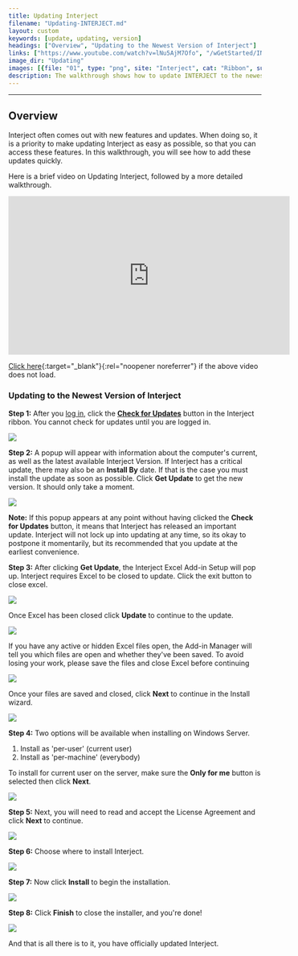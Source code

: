 ```yaml
---
title: Updating Interject
filename: "Updating-INTERJECT.md"
layout: custom
keywords: [update, updating, version]
headings: ["Overview", "Updating to the Newest Version of Interject"]
links: ["https://www.youtube.com/watch?v=lNu5AjM7Ofo", "/wGetStarted/INTERJECT-Ribbon-Menu-Items.html#check-for-updates"]
image_dir: "Updating"
images: [{file: "01", type: "png", site: "Interject", cat: "Ribbon", sub: "", report: "", ribbon: "Simple", config: ""}, {file: "02", type: "png", site: "Interject", cat: "Ribbon", sub: "", report: "", ribbon: "Simple", config: ""}, {file: "03", type: "png", site: "Interject", cat: "Check for Updates", sub: "", report: "", ribbon: "Simple", config: ""}, {file: "04", type: "png", site: "Interject", cat: "Update", sub: "", report: "", ribbon: "Simple", config: ""}, {file: "05", type: "png", site: "Interject", cat: "Update", sub: "", report: "", ribbon: "", config: ""}, {file: "CloseExcel", type: "png", site: "Interject", cat: "Update", sub: "", report: "", ribbon: "", config: ""}, {file: "06", type: "png", site: "Interject", cat: "Installation", sub: "Setup Wizard", report: "", ribbon: "", config: ""}, {file: "06b", type: "png", site: "Interject", cat: "Installation", sub: "Installation Type", report: "", ribbon: "", config: ""}, {file: "07", type: "png", site: "Interject", cat: "Installation", sub: "End-User License Agreement", report: "", ribbon: "", config: ""}, {file: "08", type: "png", site: "Interject", cat: "Installation", sub: "Select Installation Folder", report: "", ribbon: "", config: ""}, {file: "09", type: "png", site: "Interject", cat: "Installation", sub: "Ready to Install", report: "", ribbon: "", config: ""}, {file: "10", type: "png", site: "Interject", cat: "Installation", sub: "Completed Install", report: "", ribbon: "", config: ""}]
description: The walkthrough shows how to update INTERJECT to the newest version
---
```

* * *

## Overview

Interject often comes out with new features and updates. When doing so, it is a priority to make updating Interject as easy as possible, so that you can access these features. In this walkthrough, you will see how to add these updates quickly.

Here is a brief video on Updating Interject, followed by a more detailed walkthrough.

<iframe width="560" height="315" src="https://www.youtube.com/embed/lNu5AjM7Ofo?si=bwwkpHZBTNK-Jtwf" title="YouTube video player" frameborder="0" allow="accelerometer; autoplay; clipboard-write; encrypted-media; gyroscope; picture-in-picture; web-share" allowfullscreen></iframe>

[Click here](https://www.youtube.com/watch?v=lNu5AjM7Ofo){:target="_blank"}{:rel="noopener noreferrer"} if the above video does not load.

### Updating to the Newest Version of Interject

**Step 1:** After you [log in](/wAbout/Logging-In.html), click the [**Check for Updates**](/wGetStarted/INTERJECT-Ribbon-Menu-Items.html#check-for-updates) button in the Interject ribbon. You cannot check for updates until you are logged in.

![](/images/Updating/02.png)
<br>

**Step 2:** A popup will appear with information about the computer's current, as well as the latest available Interject Version. If Interject has a critical update, there may also be an **Install By** date. If that is the case you must install the update as soon as possible. Click **Get Update** to get the new version. It should only take a moment.

![](/images/Updating/03.png)
<br>

**Note:** If this popup appears at any point without having clicked the **Check for Updates** button, it means that Interject has released an important update. Interject will not lock up into updating at any time, so its okay to postpone it momentarily, but its recommended that you update at the earliest convenience.

**Step 3:** After clicking **Get Update**, the Interject Excel Add-in Setup will pop up. Interject requires Excel to be closed to update. Click the exit button to close excel.

![](/images/Updating/04.png)
<br>

Once Excel has been closed click **Update** to continue to the update.

![](/images/Updating/05.png)
<br>

If you have any active or hidden Excel files open, the Add-in Manager will tell you which files are open and whether they've been saved. To avoid losing your work, please save the files and close Excel before continuing

![](/images/Updating/CloseExcel.png)
<br>

Once your files are saved and closed, click **Next** to continue in the Install wizard.

![](/images/Updating/06.png)
<br>

**Step 4:** Two options will be available when installing on Windows Server.

1. Install as 'per-user' (current user)
2. Install as 'per-machine' (everybody)

To install for current user on the server, make sure the **Only for me** button is selected then click **Next**.

![](/images/Updating/06b.png)
<br>

**Step 5:** Next, you will need to read and accept the License Agreement and click **Next** to continue.

 ![](/images/Updating/07.png)
<br>

**Step 6:** Choose where to install Interject.

![](/images/Updating/08.png)
<br>

**Step 7:** Now click **Install** to begin the installation.

![](/images/Updating/09.png)
<br>

**Step 8:** Click **Finish** to close the installer, and you're done!

![](/images/Updating/10.png)
<br>

And that is all there is to it, you have officially updated Interject.
